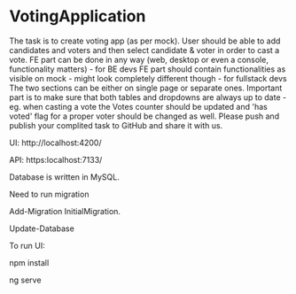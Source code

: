 # VotingApplication

The task is to create voting app (as per mock). User should be able to add candidates and voters and then select candidate & voter in order to cast a vote.
FE part can be done in any way (web, desktop or even a console, functionality matters) - for BE devs
FE part should contain functionalities as visible on mock - might look completely different though - for fullstack devs
The two sections can be either on single page or separate ones. Important part is to make sure that both tables and dropdowns are always up to date - eg. when casting a vote the Votes counter should be updated and 'has voted' flag for a proper voter should be changed as well.
Please push and publish your complited task to GitHub and share it with us.

UI: http://localhost:4200/

API: https:localhost:7133/

Database is written in MySQL.

Need to run migration 

Add-Migration InitialMigration.

Update-Database


To run UI: 

npm install

ng serve
